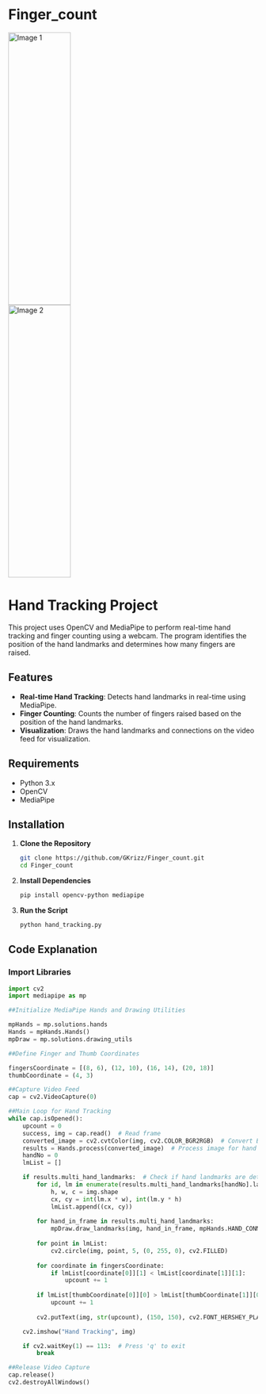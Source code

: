 # Finger_count
<img src="https://github.com/GKrizz/Python-Projects/assets/103564745/b9a586b5-0871-4c0c-99cf-122a908ce97a" alt="Image 1" style="width: 50%; height: 550px;">
<img src="https://github.com/GKrizz/Python-Projects/assets/103564745/c8a311ea-b66a-4a3a-bd0d-084725ecb6d2" alt="Image 2" style="width: 50%; height: 550px;">


# Hand Tracking Project

This project uses OpenCV and MediaPipe to perform real-time hand tracking and finger counting using a webcam. The program identifies the position of the hand landmarks and determines how many fingers are raised.

## Features

- **Real-time Hand Tracking**: Detects hand landmarks in real-time using MediaPipe.
- **Finger Counting**: Counts the number of fingers raised based on the position of the hand landmarks.
- **Visualization**: Draws the hand landmarks and connections on the video feed for visualization.

## Requirements

- Python 3.x
- OpenCV
- MediaPipe

## Installation

1. **Clone the Repository**

    ```bash
    git clone https://github.com/GKrizz/Finger_count.git
    cd Finger_count
    ```

2. **Install Dependencies**

    ```bash
    pip install opencv-python mediapipe
    ```

3. **Run the Script**

    ```bash
    python hand_tracking.py
    ```

## Code Explanation

### Import Libraries

```python
import cv2
import mediapipe as mp

##Initialize MediaPipe Hands and Drawing Utilities

mpHands = mp.solutions.hands
Hands = mpHands.Hands()
mpDraw = mp.solutions.drawing_utils

##Define Finger and Thumb Coordinates

fingersCoordinate = [(8, 6), (12, 10), (16, 14), (20, 18)]
thumbCoordinate = (4, 3)

##Capture Video Feed
cap = cv2.VideoCapture(0)

##Main Loop for Hand Tracking
while cap.isOpened():
    upcount = 0
    success, img = cap.read()  # Read frame
    converted_image = cv2.cvtColor(img, cv2.COLOR_BGR2RGB)  # Convert BGR to RGB
    results = Hands.process(converted_image)  # Process image for hand tracking
    handNo = 0
    lmList = []

    if results.multi_hand_landmarks:  # Check if hand landmarks are detected
        for id, lm in enumerate(results.multi_hand_landmarks[handNo].landmark):
            h, w, c = img.shape
            cx, cy = int(lm.x * w), int(lm.y * h)
            lmList.append((cx, cy))
        
        for hand_in_frame in results.multi_hand_landmarks:
            mpDraw.draw_landmarks(img, hand_in_frame, mpHands.HAND_CONNECTIONS)
        
        for point in lmList:
            cv2.circle(img, point, 5, (0, 255, 0), cv2.FILLED)
        
        for coordinate in fingersCoordinate:
            if lmList[coordinate[0]][1] < lmList[coordinate[1]][1]:
                upcount += 1
        
        if lmList[thumbCoordinate[0]][0] > lmList[thumbCoordinate[1]][0]:
            upcount += 1
        
        cv2.putText(img, str(upcount), (150, 150), cv2.FONT_HERSHEY_PLAIN, 12, (0, 0, 255), 12)

    cv2.imshow("Hand Tracking", img)

    if cv2.waitKey(1) == 113:  # Press 'q' to exit
        break

##Release Video Capture
cap.release()
cv2.destroyAllWindows()

